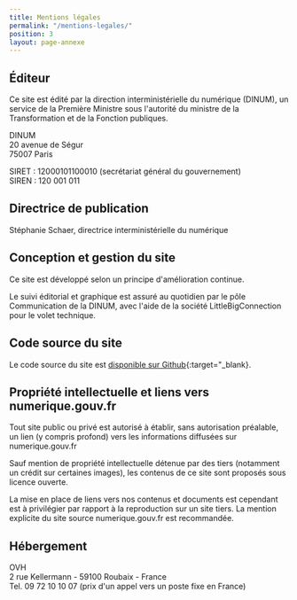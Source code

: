 ```yaml
---
title: Mentions légales
permalink: "/mentions-legales/"
position: 3
layout: page-annexe
---
```


## Éditeur ##
Ce site est édité par la direction interministérielle du numérique (DINUM), un service de la Première Ministre sous l'autorité du ministre de la Transformation et de la Fonction publiques.
 
DINUM
<br>20 avenue de Ségur
<br>75007 Paris

SIRET : 12000101100010 (secrétariat général du gouvernement)
<br>SIREN : 120 001 011


## Directrice de publication ##
Stéphanie Schaer, directrice interministérielle du numérique


## Conception et gestion du site ##
Ce site est développé selon un principe d'amélioration continue.

Le suivi éditorial et graphique est assuré au quotidien par le pôle Communication de la DINUM, avec l'aide de la société LittleBigConnection pour le volet technique.


## Code source du site ##
Le code source du site est [disponible sur Github](https://github.com/numerique-gouv/numerique.gouv.fr){:target="_blank}.


## Propriété intellectuelle et liens vers numerique.gouv.fr ##
Tout site public ou privé est autorisé à établir, sans autorisation préalable, un lien (y compris profond) vers les informations diffusées sur numerique.gouv.fr

Sauf mention de propriété intellectuelle détenue par des tiers (notamment un crédit sur certaines images), les contenus de ce site sont proposés sous licence ouverte.

La mise en place de liens vers nos contenus et documents est cependant est à privilégier par rapport à la reproduction sur un site tiers. La mention explicite du site source numerique.gouv.fr est recommandée.


## Hébergement ##
OVH
<br>2 rue Kellermann - 59100 Roubaix - France 
<br>Tel. 09 72 10 10 07 (prix d'un appel vers un poste fixe en France)
